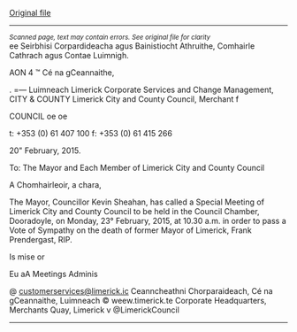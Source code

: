 [Original file](https://www.limerick.ie/sites/default/files/media/documents/2017-07/agenda_-_special_meeting_of_limerick_city_county_council_-_monday_23rd_february_2015.pdf)

---
*<small>Scanned page, text may contain errors. See original file for clarity</small>*  
ee Seirbhisi Corpardideacha agus Bainistiocht Athruithe,
Comhairle Cathrach agus Contae Luimnigh.

AON 4 ™ Cé na gCeannaithe,

. =— Luimneach
Limerick Corporate Services and Change Management,
CITY & COUNTY Limerick City and County Council,
Merchant f

COUNCIL oe oe

t: +353 (0) 61 407 100
f: +353 (0) 61 415 266

20" February, 2015.

To: The Mayor and Each Member of Limerick City and County Council

A Chomhairleoir, a chara,

The Mayor, Councillor Kevin Sheahan, has called a Special Meeting of Limerick City
and County Council to be held in the Council Chamber, Dooradoyle, on Monday, 23°
February, 2015, at 10.30 a.m. in order to pass a Vote of Sympathy on the death of
former Mayor of Limerick, Frank Prendergast, RIP.

Is mise or

Eu aA
Meetings Adminis

@ customerservices@limerick.ic
Ceanncheathni Chorparaideach, Cé na gCeannaithe, Luimneach © weew.timerick.te
Corporate Headquarters, Merchants Quay, Limerick v @LimerickCouncil


---
